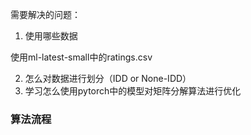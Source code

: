 需要解决的问题：

1. 使用哪些数据

使用ml-latest-small中的ratings.csv

2. 怎么对数据进行划分（IDD or None-IDD）
3. 学习怎么使用pytorch中的模型对矩阵分解算法进行优化

### 算法流程



